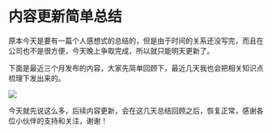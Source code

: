 # 内容更新简单总结

原本今天是要有一篇个人感想式的总结的，但是由于时间的关系还没写完，而且在公司也不是很方便，今天晚上争取完成，所以就只能明天更新了。

下面是最近三个月发布的内容，大家先简单回顾下，最近几天我也会把相关知识点梳理下发出来的。

![](https://syske-pic-bed.oss-cn-hangzhou.aliyuncs.com/imgs/images/近期内容小结.png)

今天就先说这么多，后续内容更新，会在这几天总结回顾之后，恢复正常，感谢各位小伙伴的支持和关注，谢谢！